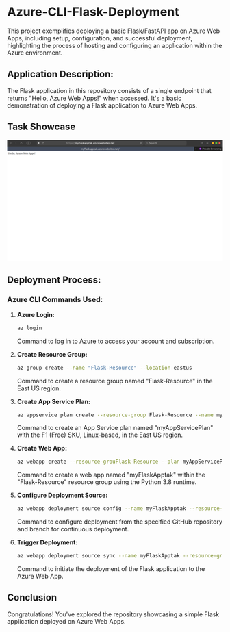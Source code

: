# Azure-CLI-Flask-Deployment

This project exemplifies deploying a basic Flask/FastAPI app on Azure Web Apps, including setup, configuration, and successful deployment, highlighting the process of hosting and configuring an application within the Azure environment.

## Application Description:

The Flask application in this repository consists of a single endpoint that returns "Hello, Azure Web Apps!" when accessed. It's a basic demonstration of deploying a Flask application to Azure Web Apps.

## Task Showcase

![Screenshot](img1.png)

## Deployment Process:

### Azure CLI Commands Used:

1. **Azure Login:**

    ```bash
    az login
    ```

    Command to log in to Azure to access your account and subscription.

2. **Create Resource Group:**

    ```bash
    az group create --name "Flask-Resource" --location eastus
    ```

    Command to create a resource group named "Flask-Resource" in the East US region.

3. **Create App Service Plan:**

    ```bash
    az appservice plan create --resource-group Flask-Resource --name myAppServicePlan --sku F1 --is-linux --location eastus
    ```

    Command to create an App Service plan named "myAppServicePlan" with the F1 (Free) SKU, Linux-based, in the East US region.

4. **Create Web App:**

    ```bash
    az webapp create --resource-grouFlask-Resource --plan myAppServicePlan --name myFlaskApptak --runtime "PYTHON|3.8"
    ```

    Command to create a web app named "myFlaskApptak" within the "Flask-Resource" resource group using the Python 3.8 runtime.

5. **Configure Deployment Source:**

    ```bash
    az webapp deployment source config --name myFlaskApptak --resource-group Triluxo-Task --repo-url https://github.com/ChinmayGajul/Azure-CLI-Flask-Deployment.git --branch main --manual-integration
    ```

    Command to configure deployment from the specified GitHub repository and branch for continuous deployment.

6. **Trigger Deployment:**

    ```bash
    az webapp deployment source sync --name myFlaskApptak --resource-group Flask-Resource
    ```

    Command to initiate the deployment of the Flask application to the Azure Web App.
   
## Conclusion

Congratulations! You've explored the repository showcasing a simple Flask application deployed on Azure Web Apps. 
